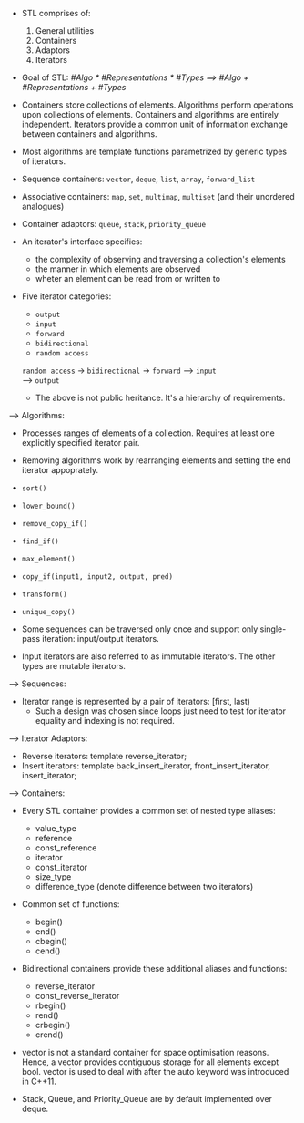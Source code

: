 - STL comprises of:
  1. General utilities
  2. Containers
  3. Adaptors
  4. Iterators

- Goal of STL: _#Algo * #Representations * #Types ==> #Algo + #Representations + #Types_

- Containers store collections of elements.
  Algorithms perform operations upon collections of elements.
  Containers and algorithms are entirely independent.
  Iterators provide a common unit of information exchange between containers and algorithms.

- Most algorithms are template functions parametrized by generic types of iterators.

- Sequence containers: `vector`, `deque`, `list`, `array`, `forward_list`

- Associative containers: `map`, `set`, `multimap`, `multiset` (and their unordered analogues)

- Container adaptors: `queue`, `stack`, `priority_queue`

- An iterator's interface specifies:
  - the complexity of observing and traversing a collection's elements
  - the manner in which elements are observed
  - wheter an element can be read from or written to

- Five iterator categories:
  - `output`
  - `input`
  - `forward`
  - `bidirectional`
  - `random access`

  `random access` -> `bidirectional` -> `forward` --> `input`
                                            \
                                              --> `output`

  - The above is not public heritance. It's a hierarchy of requirements.

--> Algorithms:
  - Processes ranges of elements of a collection. Requires at least one explicitly specified iterator pair.
  - Removing algorithms work by rearranging elements and setting the end iterator appoprately.

  - `sort()`
  - `lower_bound()`
  - `remove_copy_if()`
  - `find_if()`
  - `max_element()`
  - `copy_if(input1, input2, output, pred)`
  - `transform()`
  - `unique_copy()`

- Some sequences can be traversed only once and support only single-pass iteration: input/output iterators.

- Input iterators are also referred to as immutable iterators. The other types are mutable iterators.

--> Sequences:
- Iterator range is represented by a pair of iterators: [first, last)
  - Such a design was chosen since loops just need to test for iterator equality and indexing is not required.

--> Iterator Adaptors:
- Reverse iterators: template<class Iter> reverse_iterator;
- Insert iterators: template<class Container> back_insert_iterator, front_insert_iterator, insert_iterator;

--> Containers:
- Every STL container provides a common set of nested type aliases:
  - value_type
  - reference
  - const_reference
  - iterator
  - const_iterator
  - size_type
  - difference_type (denote difference between two iterators)

- Common set of functions:
  - begin()
  - end()
  - cbegin()
  - cend()

- Bidirectional containers provide these additional aliases and functions:
  - reverse_iterator
  - const_reverse_iterator
  - rbegin()
  - rend()
  - crbegin()
  - crend()

- vector<bool> is not a standard container for space optimisation reasons. Hence, a vector provides contiguous storage for all elements except bool. vector<bool> is used to deal with after the auto keyword was introduced in C++11.

- Stack, Queue, and Priority_Queue are by default implemented over deque.
